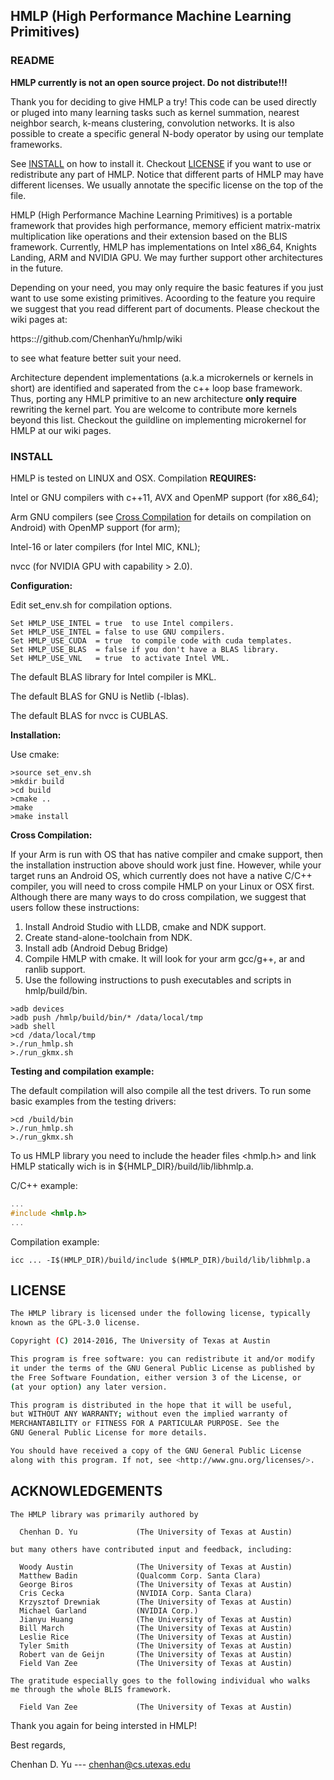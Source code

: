 
## HMLP (High Performance Machine Learning Primitives)

### README

**HMLP currently is not an open source project. Do not distribute!!!**

Thank you for deciding to give HMLP a try!
This code can be used directly or pluged into many learning tasks such as
kernel summation, nearest neighbor search, k-means clustering, convolution
networks. It is also possible to create a specific general N-body operator by
using our template frameworks.

See [INSTALL](https://github.com/ChenhanYu/hmlp#install) on how to install it.
Checkout [LICENSE](https://github.com/ChenhanYu/hmlp#license) if you want to 
use or redistribute any part of HMLP. Notice that different parts of HMLP may
have different licenses. We usually annotate the specific license on the top
of the file.

HMLP (High Performance Machine Learning Primitives) is a portable framework 
that provides high performance, memory efficient matrix-matrix multiplication
like operations and their extension based on the BLIS framework. 
Currently, HMLP has implementations on Intel x86_64, Knights Landing, ARM and 
NVIDIA GPU. We may further support other architectures in the future.


Depending on your need, you may only require the basic features if you just
want to use some existing primitives. Acoording to the feature you require we
suggest that you read different part of documents. Please checkout the wiki
pages at:

https:://github.com/ChenhanYu/hmlp/wiki

to see what feature better suit your need.

Architecture dependent
implementations (a.k.a microkernels or kernels in short) are identified and
saperated from the c++ loop base framework. Thus, porting any HMLP primitive
to an new architecture **only require** rewriting the kernel part. 
You are welcome to contribute more kernels beyond this list. Checkout the
guildline on implementing microkernel for HMLP at our wiki pages.




### INSTALL

HMLP is tested on LINUX and OSX. Compilation **REQUIRES:**

Intel or GNU compilers with c++11, AVX and OpenMP support (for x86_64);

Arm GNU compilers (see [Cross Compilation]() for details on compilation on Android) with OpenMP support (for arm);

Intel-16 or later compilers (for Intel MIC, KNL);

nvcc (for NVIDIA GPU with capability > 2.0).


**Configuration:**

Edit set_env.sh for compilation options.

```
Set HMLP_USE_INTEL = true  to use Intel compilers.
Set HMLP_USE_INTEL = false to use GNU compilers.
Set HMLP_USE_CUDA  = true  to compile code with cuda templates. 
Set HMLP_USE_BLAS  = false if you don't have a BLAS library.
Set HMLP_USE_VNL   = true  to activate Intel VML.
```

The default BLAS library for Intel compiler is MKL.

The default BLAS for GNU is Netlib (-lblas). 

The default BLAS for nvcc is CUBLAS.


**Installation:**

Use cmake:

```{r, engine='bash', count_lines}
>source set_env.sh
>mkdir build
>cd build
>cmake ..
>make
>make install
```

**Cross Compilation:**

If your Arm is run with OS that has native compiler and cmake support, then the
installation instruction above should work just fine.
However, while your target runs an Android OS, which currently does not have a native
C/C++ compiler, you will need to cross compile HMLP on your Linux or OSX first.
Although there are many ways to do cross compilation, we suggest that users
follow these instructions:

1. Install Android Studio with LLDB, cmake and NDK support.
2. Create stand-alone-toolchain from NDK.
3. Install adb (Android Debug Bridge)
4. Compile HMLP with cmake. It will look for your arm gcc/g++, ar and ranlib
   support.
5. Use the following instructions to push executables and scripts in hmlp/build/bin.


```{r, engine='bash', count_lines}
>adb devices
>adb push /hmlp/build/bin/* /data/local/tmp
>adb shell
>cd /data/local/tmp
>./run_hmlp.sh
>./run_gkmx.sh
```

**Testing and compilation example:**

The default compilation will also compile all the test drivers.
To run some basic examples from the testing drivers:

```{r, engine='bash', count_lines}
>cd /build/bin
>./run_hmlp.sh
>./run_gkmx.sh
```

To us HMLP library you need to include the
header files <hmlp.h> 
and link HMLP statically wich is in ${HMLP_DIR}/build/lib/libhmlp.a.

C/C++ example:

```c++
...
#include <hmlp.h>
...
```

Compilation example:
```{r, engine='bash', count_lines}
icc ... -I$(HMLP_DIR)/build/include $(HMLP_DIR)/build/lib/libhmlp.a
```


## LICENSE
```bash
The HMLP library is licensed under the following license, typically
known as the GPL-3.0 license.

Copyright (C) 2014-2016, The University of Texas at Austin

This program is free software: you can redistribute it and/or modify
it under the terms of the GNU General Public License as published by
the Free Software Foundation, either version 3 of the License, or
(at your option) any later version.

This program is distributed in the hope that it will be useful,
but WITHOUT ANY WARRANTY; without even the implied warranty of
MERCHANTABILITY or FITNESS FOR A PARTICULAR PURPOSE. See the
GNU General Public License for more details.

You should have received a copy of the GNU General Public License
along with this program. If not, see <http://www.gnu.org/licenses/>.
```


## ACKNOWLEDGEMENTS
```
The HMLP library was primarily authored by

  Chenhan D. Yu             (The University of Texas at Austin)

but many others have contributed input and feedback, including:

  Woody Austin              (The University of Texas at Austin)
  Matthew Badin             (Qualcomm Corp. Santa Clara)
  George Biros              (The University of Texas at Austin)
  Cris Cecka                (NVIDIA Corp. Santa Clara)
  Krzysztof Drewniak        (The University of Texas at Austin)
  Michael Garland           (NVIDIA Corp.)
  Jianyu Huang              (The University of Texas at Austin)
  Bill March                (The University of Texas at Austin)
  Leslie Rice               (The University of Texas at Austin)
  Tyler Smith               (The University of Texas at Austin)
  Robert van de Geijn       (The University of Texas at Austin)
  Field Van Zee             (The University of Texas at Austin)

The gratitude especially goes to the following individual who walks
me through the whole BLIS framework.

  Field Van Zee             (The University of Texas at Austin)
```


Thank you again for being intersted in HMLP!

Best regards,

Chenhan D. Yu --- chenhan@cs.utexas.edu

